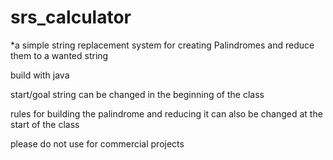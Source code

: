 # srs_calculator

*a simple string replacement system for creating Palindromes and reduce them to a wanted string

build with java


start/goal string can be changed in the beginning of the class

rules for building the palindrome and reducing it can also be changed at the start of the class


please do not use for commercial projects
